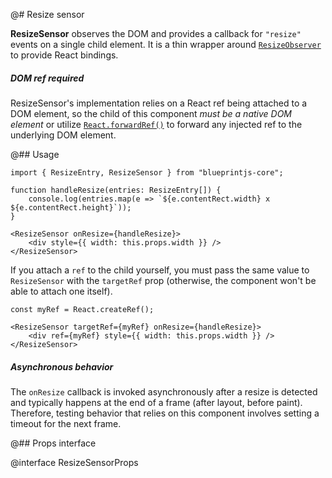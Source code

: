 @# Resize sensor

__ResizeSensor__ observes the DOM and provides a callback for `"resize"` events on a single child element.
It is a thin wrapper around [`ResizeObserver`][resizeobserver] to provide React bindings.

[resizeobserver]: https://developer.mozilla.org/en-US/docs/Web/API/ResizeObserver

<div class="@ns-callout @ns-intent-warning @ns-icon-warning-sign @ns-callout-has-body-content">
    <h5 class="@ns-heading">DOM ref required</h5>

ResizeSensor's implementation relies on a React ref being attached to a DOM element,
so the child of this component _must be a native DOM element_ or utilize
[`React.forwardRef()`](https://reactjs.org/docs/forwarding-refs.html) to forward any
injected ref to the underlying DOM element.

</div>

@## Usage

```tsx
import { ResizeEntry, ResizeSensor } from "blueprintjs-core";

function handleResize(entries: ResizeEntry[]) {
    console.log(entries.map(e => `${e.contentRect.width} x ${e.contentRect.height}`));
}

<ResizeSensor onResize={handleResize}>
    <div style={{ width: this.props.width }} />
</ResizeSensor>
```

If you attach a `ref` to the child yourself, you must pass the same value to `ResizeSensor`
with the `targetRef` prop (otherwise, the component won't be able to attach one itself).

```tsx
const myRef = React.createRef();

<ResizeSensor targetRef={myRef} onResize={handleResize}>
    <div ref={myRef} style={{ width: this.props.width }} />
</ResizeSensor>
```

<div class="@ns-callout @ns-intent-warning @ns-icon-warning-sign @ns-callout-has-body-content">
    <h5 class="@ns-heading">Asynchronous behavior</h5>

The `onResize` callback is invoked asynchronously after a resize is detected
and typically happens at the end of a frame (after layout, before paint).
Therefore, testing behavior that relies on this component involves setting a
timeout for the next frame.

</div>

@## Props interface

@interface ResizeSensorProps

